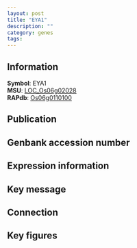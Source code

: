 ```yaml
---
layout: post
title: "EYA1"
description: ""
category: genes
tags: 
---
```


## Information
__Symbol__: EYA1  
__MSU__: [LOC_Os06g02028](http://rice.plantbiology.msu.edu/cgi-bin/ORF_infopage.cgi?orf=LOC_Os06g02028)  
__RAPdb__: [Os06g0110100](http://rapdb.dna.affrc.go.jp/viewer/gbrowse_details/irgsp1?name=Os06g0110100)  

## Publication

## Genbank accession number

## Expression information

## Key message

## Connection

## Key figures


